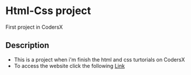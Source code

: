 # Html-Css project
First project in CodersX

##  Description 
* This is a project when i'm finish the html and css turtorials on CodersX
* To access the website click the following [Link](https://html-css-codersx-project.web.app)

